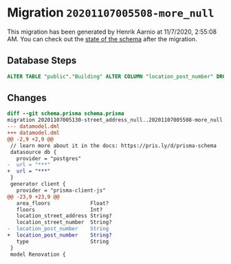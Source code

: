# Migration `20201107005508-more_null`

This migration has been generated by Henrik Aarnio at 11/7/2020, 2:55:08 AM.
You can check out the [state of the schema](./schema.prisma) after the migration.

## Database Steps

```sql
ALTER TABLE "public"."Building" ALTER COLUMN "location_post_number" DROP NOT NULL
```

## Changes

```diff
diff --git schema.prisma schema.prisma
migration 20201107005130-street_address_null..20201107005508-more_null
--- datamodel.dml
+++ datamodel.dml
@@ -2,9 +2,9 @@
 // learn more about it in the docs: https://pris.ly/d/prisma-schema
 datasource db {
   provider = "postgres"
-  url = "***"
+  url = "***"
 }
 generator client {
   provider = "prisma-client-js"
@@ -23,9 +23,9 @@
   area_floors             Float?
   floors                  Int?
   location_street_address String?
   location_street_number  String?
-  location_post_number    String
+  location_post_number    String?
   type                    String
 }
 model Renovation {
```


